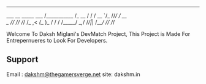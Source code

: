 
 ________       ______        ______  
___  __ \_____ ___  /___________  /_ 
__  / / /  __ `/_  //_/_  ___/_  __ \
_  /_/ // /_/ /_  ,<  _(__  )_  / / /
/_____/ \__,_/ /_/|_| /____/ /_/ /_/                 

Welcome To Daksh Miglani's DevMatch Project, This Project is Made For Entrepernueres to Look For Developers.



## Support
Email : dakshm@thegamersverge.net
site: dakshm.in